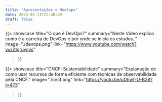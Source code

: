 ```yaml
---
title: "Apresentações e Meetups"
date: 2024-05-11T22:48:29
draft: false
---
```


{{< 
    showcase 
    title="O que é DevOps?" 
    summary="Neste Video explico como é a carreira de DevOps e por onde se inicia os estudos.." 
    image="./devops.png" 
    link="https://www.youtube.com/watch?v=LjtIgruycys" 
>}}

{{< 
    showcase 
    title="CNCF: Sustentabilidade" 
    summary="Explanação de como usar recursos de forma eficiente com técnicas de observabilidade pela CNCF." 
    image="./cncf.png" 
    link="https://youtu.be/uDhwf-U-B38?t=473" 
>}}
